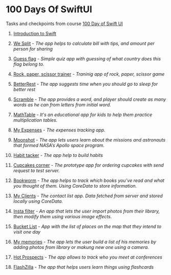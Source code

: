 # 100 Days Of SwiftUI

Tasks and checkpoints from course [100 Day of Swift UI](https://www.hackingwithswift.com/100/swiftui)

1. [Introduction to Swift](https://github.com/NadzeyaShpakouskaya/100DaysOfSwiftUI/blob/main/IntroToSwift/100DaysOfSwiftUI.playground/Contents.swift)

2. [We Split](https://github.com/NadzeyaShpakouskaya/100DaysOfSwiftUI/tree/main/WeSplit) - _The app helps to calculate bill with tips, and amount per person for sharing_
3. [Guess flag](https://github.com/NadzeyaShpakouskaya/100DaysOfSwiftUI/tree/main/GuessTheFlag) - _Simple quiz app with guessing of what country does this flag belong to._
4. [Rock, paper, scissor trainer](https://github.com/NadzeyaShpakouskaya/100DaysOfSwiftUI/tree/main/RSPSH) - _Traninig app of rock, paper, scissor game_

5. [BetterRest](https://github.com/NadzeyaShpakouskaya/100DaysOfSwiftUI/tree/main/BetterRest) - _The app suggests time when you should go to sleep for better rest_
6. [Scramble](https://github.com/NadzeyaShpakouskaya/100DaysOfSwiftUI/tree/main/Word%20Scramble) - _The app provides a word, and player should create as many words as he can from letters from initial word._
7. [MathTable](https://github.com/NadzeyaShpakouskaya/100DaysOfSwiftUI/tree/main/MathTable) - _It's an educational app for kids to help them practice multiplication tables._
8. [My Expenses](https://github.com/NadzeyaShpakouskaya/100DaysOfSwiftUI/tree/main/MyExpenses) - _The expenses tracking app._
9. [Moonshot](https://github.com/NadzeyaShpakouskaya/100DaysOfSwiftUI/tree/main/Moonshot) - _The app lets users learn about the missions and astronauts that formed NASA’s Apollo space program._
10. [Habit tacker](https://github.com/NadzeyaShpakouskaya/100DaysOfSwiftUI/tree/main/Habit%20Builder) - _The app help to build habits_
11. [Cupcakes corner](https://github.com/NadzeyaShpakouskaya/100DaysOfSwiftUI/tree/main/Cupcake%20corner) - _The prototype app for ordering cupcakes with send request to test server._
12. [Bookworm](https://github.com/NadzeyaShpakouskaya/100DaysOfSwiftUI/tree/main/Bookworm) - _The app helps to track which books you’ve read and what you thought of them. Using CoreData to store information._
13. [My Clients](https://github.com/NadzeyaShpakouskaya/100DaysOfSwiftUI/tree/main/MyClients) - _The contact list app. Data fetched from server and stored locally using CoreData._
14. [Insta filter](https://github.com/NadzeyaShpakouskaya/100DaysOfSwiftUI/tree/main/Insta%20Filter) - _An app that lets the user import photos from their library, then modify them using various image effects._
15. [Bucket List](https://github.com/NadzeyaShpakouskaya/100DaysOfSwiftUI/tree/main/BucketList/READ#readme) - _App with the list of places on the map that they intend to visit one day_
16. [My memories](https://github.com/NadzeyaShpakouskaya/100DaysOfSwiftUI/tree/main/MyMemories) - _The app lets the user build a list of his memories by adding photos from library or makung new one using a camera._
17. [Hot Prospects](https://github.com/NadzeyaShpakouskaya/100DaysOfSwiftUI/tree/main/Hot%20Prospects) - _The app allows to track who you meet at conferences_
18. [FlashZilla](https://github.com/NadzeyaShpakouskaya/100DaysOfSwiftUI/tree/main/FlashCards) - _The app that helps users learn things using flashcards_
